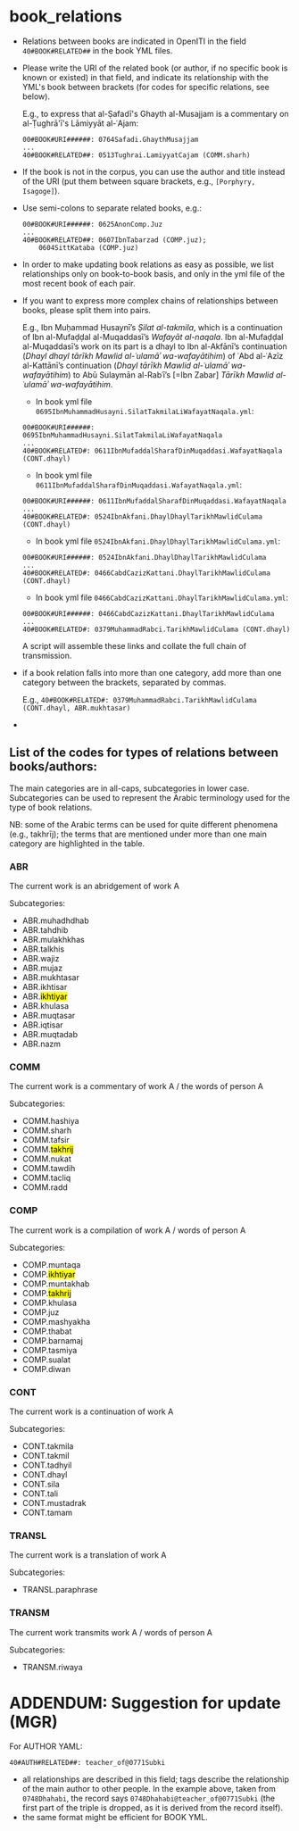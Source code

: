 # book_relations

- Relations between books are indicated in OpenITI in the field `40#BOOK#RELATED##` in the book YML files. 

- Please write the URI of the related book (or author, if no specific book is known or existed) in that field, 
and indicate its relationship with the YML's book between brackets (for codes for specific relations, see below). 

  E.g., to express that al-Ṣafadī's Ghayth al-Musajjam is a commentary on al-Ṭughrā'ī's Lāmiyyāt al-ʿAjam:

  ```
  00#BOOK#URI######: 0764Safadi.GhaythMusajjam
  ...
  40#BOOK#RELATED##: 0513Tughrai.LamiyyatCajam (COMM.sharh)
  ```

- If the book is not in the corpus, you can use the author and title instead of the URI (put them between square brackets, e.g., `[Porphyry, Isagoge]`).

- Use semi-colons to separate related books, e.g.:

  ```
  00#BOOK#URI######: 0625AnonComp.Juz
  ...
  40#BOOK#RELATED##: 0607IbnTabarzad (COMP.juz); 
      0604SittKataba (COMP.juz)
  ```

- In order to make updating book relations as easy as possible, we list relationships only on book-to-book basis,
and only in the yml file of the most recent book of each pair. 

- If you want to express more complex chains of relationships between books, please split them into pairs. 

  E.g., Ibn Muḥammad Ḥusaynī’s *Ṣilat al-takmila*, which is a continuation of Ibn al-Mufaḍḍal al-Muqaddasī’s *Wafayāt al-naqala*. Ibn al-Mufaḍḍal al-Muqaddasī’s work on its part is a dhayl to Ibn al-Akfānī’s continuation (*Dhayl dhayl tārīkh Mawlid al-ʿulamāʾ wa-wafayātihim*) of ʿAbd al-ʿAzīz al-Kattānī’s continuation (*Dhayl tārīkh Mawlid al-ʿulamāʾ wa-wafayātihim*) to Abū Sulaymān al-Rabʿī’s [=Ibn Zabar] *Tārīkh Mawlid al-ʿulamāʾ wa-wafayātihim*. 

  * In book yml file `0695IbnMuhammadHusayni.SilatTakmilaLiWafayatNaqala.yml`:

  ```
  00#BOOK#URI######: 0695IbnMuhammadHusayni.SilatTakmilaLiWafayatNaqala
  ...
  40#BOOK#RELATED#: 0611IbnMufaddalSharafDinMuqaddasi.WafayatNaqala (CONT.dhayl)
  ```

  * In book yml file `0611IbnMufaddalSharafDinMuqaddasi.WafayatNaqala.yml`:

  ```
  00#BOOK#URI######: 0611IbnMufaddalSharafDinMuqaddasi.WafayatNaqala
  ...
  40#BOOK#RELATED#: 0524IbnAkfani.DhaylDhaylTarikhMawlidCulama (CONT.dhayl) 
  ```

  * In book yml file `0524IbnAkfani.DhaylDhaylTarikhMawlidCulama.yml`:

  ```
  00#BOOK#URI######: 0524IbnAkfani.DhaylDhaylTarikhMawlidCulama
  ...
  40#BOOK#RELATED#: 0466CabdCazizKattani.DhaylTarikhMawlidCulama (CONT.dhayl) 
  ```

  * In book yml file `0466CabdCazizKattani.DhaylTarikhMawlidCulama.yml`:

  ```
  00#BOOK#URI######: 0466CabdCazizKattani.DhaylTarikhMawlidCulama
  ...
  40#BOOK#RELATED#: 0379MuhammadRabci.TarikhMawlidCulama (CONT.dhayl) 
  ```

  A script will assemble these links and collate the full chain of transmission.
  
- if a book relation falls into more than one category, add more than one category between the brackets, separated by commas.

  E.g., `40#BOOK#RELATED#: 0379MuhammadRabci.TarikhMawlidCulama (CONT.dhayl, ABR.mukhtasar)`
  
- 

## List of the codes for types of relations between books/authors:
The main categories are in all-caps, subcategories in lower case. Subcategories can be used to represent the Arabic terminology used for the type of book relations.

NB: some of the Arabic terms can be used for quite different phenomena (e.g., takhrīj); the terms that are mentioned under more than one main category are highlighted in the table.

### ABR
The current work is an abridgement of work A

Subcategories:

* ABR.muhadhdhab
* ABR.tahdhib
* ABR.mulakhkhas
* ABR.talkhis
* ABR.wajiz
* ABR.mujaz
* ABR.mukhtasar
* ABR.ikhtisar
* ABR.<mark>ikhtiyar</mark>
* ABR.khulasa
* ABR.muqtasar
* ABR.iqtisar
* ABR.muqtadab
* ABR.nazm

### COMM
The current work is a commentary of work A / the words of person A

Subcategories:

* COMM.hashiya
* COMM.sharh
* COMM.tafsir
* COMM.<mark>takhrij</mark>
* COMM.nukat
* COMM.tawdih
* COMM.tacliq
* COMM.radd

### COMP
The current work is a compilation of work A / words of person A

Subcategories:

* COMP.muntaqa
* COMP.<mark>ikhtiyar</mark>
* COMP.muntakhab
* COMP.<mark>takhrij</mark>
* COMP.khulasa
* COMP.juz
* COMP.mashyakha
* COMP.thabat
* COMP.barnamaj
* COMP.tasmiya
* COMP.sualat
* COMP.diwan


### CONT
The current work is a continuation of work A

Subcategories:

* CONT.takmila
* CONT.takmil
* CONT.tadhyil
* CONT.dhayl
* CONT.sila
* CONT.tali
* CONT.mustadrak
* CONT.tamam

### TRANSL
The current work is a translation of work A

Subcategories:

* TRANSL.paraphrase

### TRANSM
The current work transmits work A / words of person A

Subcategories:

* TRANSM.riwaya


# ADDENDUM: Suggestion for update (MGR)

For AUTHOR YAML:

`40#AUTH#RELATED##: teacher_of@0771Subki`

- all relationships are described in this field; tags describe the relationship of the main author to other people. In the example above, taken from `0748Dhahabi`, the record says `0748Dhahabi@teacher_of@0771Subki` (the first part of the triple is dropped, as it is derived from the record itself).
- the same format might be efficient for BOOK YML.






